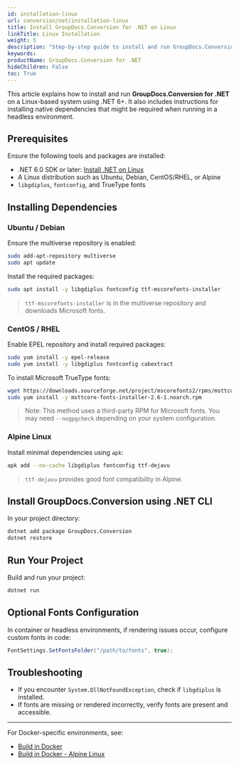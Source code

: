 ```yaml
---
id: installation-linux
url: conversion/net/installation-linux
title: Install GroupDocs.Conversion for .NET on Linux
linkTitle: Linux Installation
weight: 5
description: "Step-by-step guide to install and run GroupDocs.Conversion for .NET on Linux"
keywords:
productName: GroupDocs.Conversion for .NET
hideChildren: False
toc: True
---
```


This article explains how to install and run **GroupDocs.Conversion for .NET** on a Linux-based system using .NET 6+. It also includes instructions for installing native dependencies that might be required when running in a headless environment.

## Prerequisites

Ensure the following tools and packages are installed:

- .NET 6.0 SDK or later: [Install .NET on Linux](https://learn.microsoft.com/en-us/dotnet/core/install/linux)
- A Linux distribution such as Ubuntu, Debian, CentOS/RHEL, or Alpine
- `libgdiplus`, `fontconfig`, and TrueType fonts

## Installing Dependencies

### Ubuntu / Debian

Ensure the multiverse repository is enabled:

```bash
sudo add-apt-repository multiverse
sudo apt update
```

Install the required packages:

```bash
sudo apt install -y libgdiplus fontconfig ttf-mscorefonts-installer
```

> `ttf-mscorefonts-installer` is in the multiverse repository and downloads Microsoft fonts.

### CentOS / RHEL

Enable EPEL repository and install required packages:

```bash
sudo yum install -y epel-release
sudo yum install -y libgdiplus fontconfig cabextract
```

To install Microsoft TrueType fonts:

```bash
wget https://downloads.sourceforge.net/project/mscorefonts2/rpms/msttcore-fonts-installer-2.6-1.noarch.rpm
sudo yum install -y msttcore-fonts-installer-2.6-1.noarch.rpm
```

> Note: This method uses a third-party RPM for Microsoft fonts. You may need `--nogpgcheck` depending on your system configuration.

### Alpine Linux

Install minimal dependencies using `apk`:

```bash
apk add --no-cache libgdiplus fontconfig ttf-dejavu
```

> `ttf-dejavu` provides good font compatibility in Alpine.

## Install GroupDocs.Conversion using .NET CLI

In your project directory:

```bash
dotnet add package GroupDocs.Conversion
dotnet restore
```

## Run Your Project

Build and run your project:

```bash
dotnet run
```

## Optional Fonts Configuration

In container or headless environments, if rendering issues occur, configure custom fonts in code:

```csharp
FontSettings.SetFontsFolder("/path/to/fonts", true);
```

## Troubleshooting

- If you encounter `System.DllNotFoundException`, check if `libgdiplus` is installed.
- If fonts are missing or rendered incorrectly, verify fonts are present and accessible.

---

For Docker-specific environments, see:

- [Build in Docker](https://docs.groupdocs.com/conversion/net/build-in-docker/)
- [Build in Docker - Alpine Linux](https://docs.groupdocs.com/conversion/net/build-in-docker-alpine-linux/)
